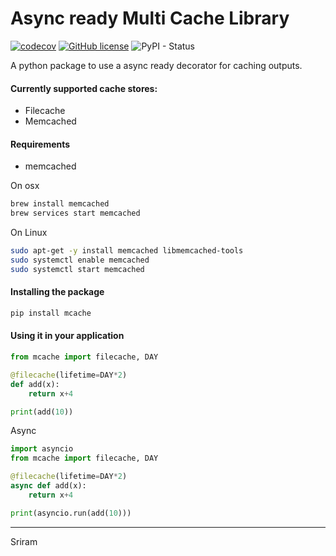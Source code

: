 Async ready Multi Cache Library
=================================

[![codecov](https://codecov.io/gh/marirs/mcache/branch/master/graph/badge.svg)](https://codecov.io/gh/marirs/mcache)
[![GitHub license](https://img.shields.io/github/license/marirs/mcache)](https://github.com/marirs/mcache/blob/master/LICENSE)
![PyPI - Status](https://img.shields.io/pypi/status/mcache)

A python package to use a async ready decorator for caching outputs.

#### Currently supported cache stores:
- Filecache
- Memcached

#### Requirements
- memcached 
  
On osx
```bash
brew install memcached
brew services start memcached
```
  
On Linux
```bash
sudo apt-get -y install memcached libmemcached-tools
sudo systemctl enable memcached
sudo systemctl start memcached
```

#### Installing the package

```bash
pip install mcache
```

#### Using it in your application

```python
from mcache import filecache, DAY

@filecache(lifetime=DAY*2)
def add(x):
    return x+4 

print(add(10))
```

Async
```python
import asyncio
from mcache import filecache, DAY

@filecache(lifetime=DAY*2)
async def add(x):
    return x+4 

print(asyncio.run(add(10)))
```

---
Sriram